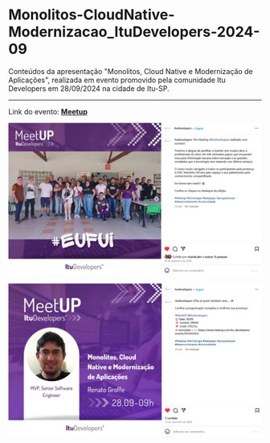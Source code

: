 # Monolitos-CloudNative-Modernizacao_ItuDevelopers-2024-09
Conteúdos da apresentação "Monolitos, Cloud Native e Modernização de Aplicações", realizada em evento promovido pela comunidade Itu Developers em 28/09/2024 na cidade de Itu-SP.

---

Link do evento: [**Meetup**](https://www.meetup.com/itu-developers/events/302936305/)

![Foto final](img/foto-final.png)

![Divulgação](img/divulgacao.png)